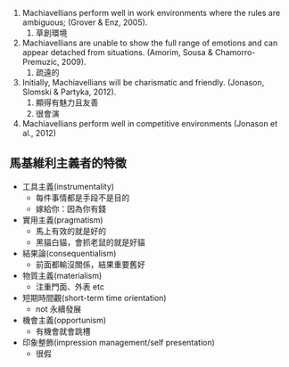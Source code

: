 
1. Machiavellians perform well in work environments where the rules are ambiguous; (Grover & Enz, 2005).
	1. 草創環境
2. Machiavellians are unable to show the full range of emotions and can appear detached from situations. (Amorim, Sousa & Chamorro-Premuzic, 2009).
	1. 疏遠的
3. Initially, Machiavellians will be charismatic and friendly. (Jonason, Slomski & Partyka, 2012).
	1. 顯得有魅力且友善
	2. 很會演
4. Machiavellians perform well in competitive environments (Jonason et al., 2012)

## 馬基維利主義者的特徵

- 工具主義(instrumentality)
	- 每件事情都是手段不是目的
	- 嫁給你：因為你有錢
- 實用主義(pragmatism)
	- 馬上有效的就是好的
	- 黑貓白貓，會抓老鼠的就是好貓
- 結果論(consequentialism)
	- 前面都輸沒關係，結果重要舊好
- 物質主義(materialism)
	- 注重門面、外表 etc
- 短期時間觀(short-term time orientation)
	- not 永續發展
- 機會主義(opportunism)
	- 有機會就會跳槽
- 印象整飾(impression management/self presentation)
	- 很假